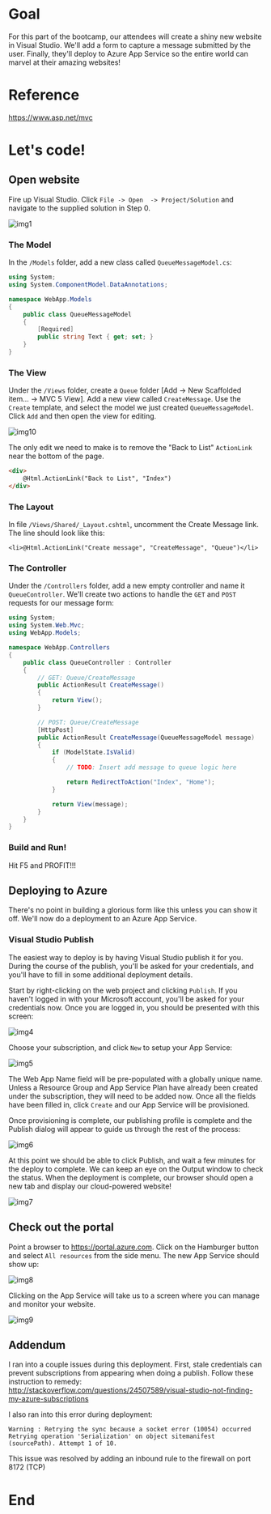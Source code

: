 # Goal
For this part of the bootcamp, our attendees will create a shiny new website in Visual Studio. We'll add a form to capture a message submitted by the user. Finally, they'll deploy to Azure App Service so the entire world can marvel at their amazing websites!

# Reference
https://www.asp.net/mvc


# Let's code!
## Open website
Fire up Visual Studio. Click `File -> Open  -> Project/Solution` and navigate to the supplied solution in Step 0.

![img1][img1]

### The Model

In the `/Models` folder, add a new class called `QueueMessageModel.cs`:

```cs
using System;
using System.ComponentModel.DataAnnotations;

namespace WebApp.Models
{
    public class QueueMessageModel
    {
        [Required]
        public string Text { get; set; }
    }
}
```

### The View

Under the `/Views` folder, create a `Queue` folder [Add -> New Scaffolded item... -> MVC 5 View]. Add a new view called `CreateMessage`. Use the `Create` template, and select the model we just created `QueueMessageModel`. Click `Add` and then open the view for editing.

![img10][img10]

The only edit we need to make is to remove the "Back to List" `ActionLink` near the bottom of the page.

```html
<div>
    @Html.ActionLink("Back to List", "Index")
</div>
```

### The Layout

In file `/Views/Shared/_Layout.cshtml`, uncomment the Create Message link. The line should  look like this:

`<li>@Html.ActionLink("Create message", "CreateMessage", "Queue")</li>`

### The Controller

Under the `/Controllers` folder, add a new empty controller and name it `QueueController`. We'll create two actions to handle the `GET` and `POST` requests for our message form:

```cs
using System;
using System.Web.Mvc;
using WebApp.Models;

namespace WebApp.Controllers
{
    public class QueueController : Controller
    {
        // GET: Queue/CreateMessage
        public ActionResult CreateMessage()
        {
            return View();
        }

        // POST: Queue/CreateMessage
        [HttpPost]
        public ActionResult CreateMessage(QueueMessageModel message)
        {
            if (ModelState.IsValid)
            {
                // TODO: Insert add message to queue logic here

                return RedirectToAction("Index", "Home");
            }

            return View(message);
        }
    }
}
```
### Build and Run!

Hit F5 and PROFIT!!!

## Deploying to Azure

There's no point in building a glorious form like this unless you can show it off. We'll now do a deployment to an Azure App Service.

### Visual Studio Publish

The easiest way to deploy is by having Visual Studio publish it for you. During the course of the publish, you'll be asked for your credentials, and you'll have to fill in some additional deployment details.

Start by right-clicking on the web project and clicking `Publish`. If you haven't logged in with your Microsoft account, you'll be asked for your credentials now. Once you are logged in, you should be presented with this screen:

![img4][img4]

Choose your subscription, and click `New` to setup your App Service:

![img5][img5]

The Web App Name field will be pre-populated with a globally unique name. Unless a Resource Group and App Service Plan have already been created under the subscription, they will need to be added now. Once all the fields have been filled in, click `Create` and our App Service will be provisioned.

Once provisioning is complete, our publishing profile is complete and the Publish dialog will appear to guide us through the rest of the process:

![img6][img6]

At this point we should be able to click Publish, and wait a few minutes for the deploy to complete. We can keep an eye on the Output window to check the status. When the deployment is complete, our browser should open a new tab and display our cloud-powered website!

![img7][img7]

## Check out the portal

Point a browser to https://portal.azure.com. Click on the Hamburger button and select `All resources` from the side menu. The new App Service should show up:

![img8][img8]

Clicking on the App Service will take us to a screen where you can manage and monitor your website.

![img9][img9]

## Addendum

I ran into a couple issues during this deployment. First, stale credentials can prevent subscriptions from appearing when doing a publish. Follow these instruction to remedy: http://stackoverflow.com/questions/24507589/visual-studio-not-finding-my-azure-subscriptions

I also ran into this error during deployment:

```
Warning : Retrying the sync because a socket error (10054) occurred
Retrying operation 'Serialization' on object sitemanifest (sourcePath). Attempt 1 of 10.
```

This issue was resolved by adding an inbound rule to the firewall on port 8172 (TCP)

# End


[img1]: Media/img1.png "New Project"
[img4]: Media/img4.png "Create new App Service"
[img5]: Media/img5.png "Add App Service details"
[img6]: Media/img6.png "Publish website"
[img7]: Media/img7.png "Deployed website in browser"
[img8]: Media/img8.png "Azure Resources screen"
[img9]: Media/img9.png "Web app management screen"
[img10]: Media/img10.png "Add a view"

